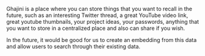 Ghajini is a place where you can store things that you want to recall in the future, such as an interesting Twitter thread, a great YouTube video link, great youtube thumbnails, your project ideas, your passwords, anything that you want to store in a centralized place and also can share if you wish.

In the future, it would be good for us to create an embedding from this data and allow users to search through their existing data.
